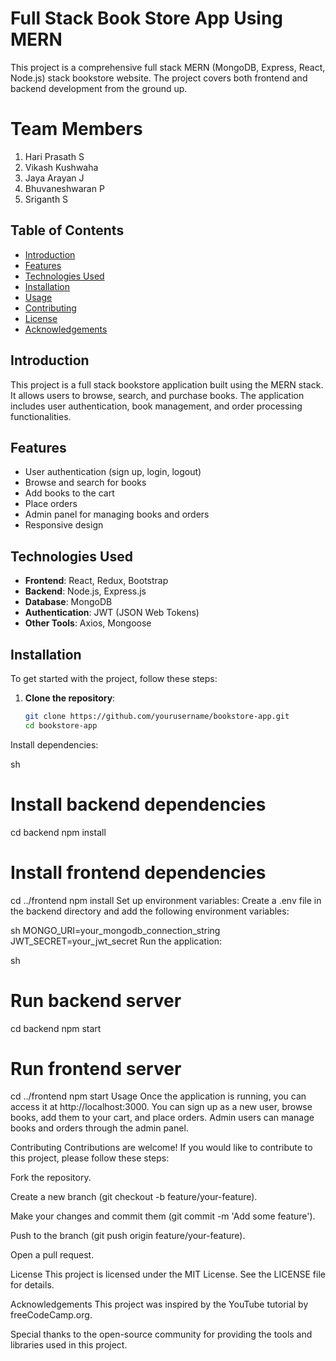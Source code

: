 # Full Stack Book Store App Using MERN

This project is a comprehensive full stack MERN (MongoDB, Express, React, Node.js) stack bookstore website. The project covers both frontend and backend development from the ground up.

# Team Members
1. Hari Prasath S
2. Vikash Kushwaha
3. Jaya Arayan J
4. Bhuvaneshwaran P
5. Sriganth S

## Table of Contents
- [Introduction](#introduction)
- [Features](#features)
- [Technologies Used](#technologies-used)
- [Installation](#installation)
- [Usage](#usage)
- [Contributing](#contributing)
- [License](#license)
- [Acknowledgements](#acknowledgements)

## Introduction
This project is a full stack bookstore application built using the MERN stack. It allows users to browse, search, and purchase books. The application includes user authentication, book management, and order processing functionalities.

## Features
- User authentication (sign up, login, logout)
- Browse and search for books
- Add books to the cart
- Place orders
- Admin panel for managing books and orders
- Responsive design

## Technologies Used
- **Frontend**: React, Redux, Bootstrap
- **Backend**: Node.js, Express.js
- **Database**: MongoDB
- **Authentication**: JWT (JSON Web Tokens)
- **Other Tools**: Axios, Mongoose

## Installation
To get started with the project, follow these steps:

1. **Clone the repository**:
   ```sh
   git clone https://github.com/yourusername/bookstore-app.git
   cd bookstore-app
Install dependencies:

sh
# Install backend dependencies
cd backend
npm install

# Install frontend dependencies
cd ../frontend
npm install
Set up environment variables: Create a .env file in the backend directory and add the following environment variables:

sh
MONGO_URI=your_mongodb_connection_string
JWT_SECRET=your_jwt_secret
Run the application:

sh
# Run backend server
cd backend
npm start

# Run frontend server
cd ../frontend
npm start
Usage
Once the application is running, you can access it at http://localhost:3000. You can sign up as a new user, browse books, add them to your cart, and place orders. Admin users can manage books and orders through the admin panel.

Contributing
Contributions are welcome! If you would like to contribute to this project, please follow these steps:

Fork the repository.

Create a new branch (git checkout -b feature/your-feature).

Make your changes and commit them (git commit -m 'Add some feature').

Push to the branch (git push origin feature/your-feature).

Open a pull request.

License
This project is licensed under the MIT License. See the LICENSE file for details.

Acknowledgements
This project was inspired by the YouTube tutorial by freeCodeCamp.org.

Special thanks to the open-source community for providing the tools and libraries used in this project.
